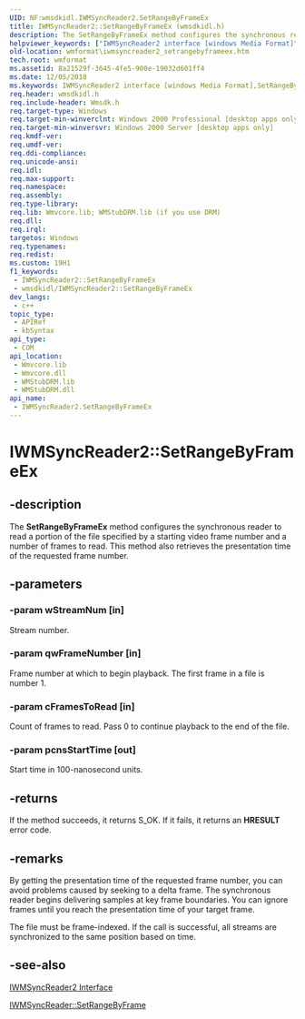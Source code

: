 ```yaml
---
UID: NF:wmsdkidl.IWMSyncReader2.SetRangeByFrameEx
title: IWMSyncReader2::SetRangeByFrameEx (wmsdkidl.h)
description: The SetRangeByFrameEx method configures the synchronous reader to read a portion of the file specified by a starting video frame number and a number of frames to read. This method also retrieves the presentation time of the requested frame number.
helpviewer_keywords: ["IWMSyncReader2 interface [windows Media Format]","SetRangeByFrameEx method","IWMSyncReader2.SetRangeByFrameEx","IWMSyncReader2::SetRangeByFrameEx","IWMSyncReader2SetRangeByFrameEx","SetRangeByFrameEx","SetRangeByFrameEx method [windows Media Format]","SetRangeByFrameEx method [windows Media Format]","IWMSyncReader2 interface","wmformat.iwmsyncreader2_setrangebyframeex","wmsdkidl/IWMSyncReader2::SetRangeByFrameEx"]
old-location: wmformat\iwmsyncreader2_setrangebyframeex.htm
tech.root: wmformat
ms.assetid: 8a21529f-3645-4fe5-900e-19032d601ff4
ms.date: 12/05/2018
ms.keywords: IWMSyncReader2 interface [windows Media Format],SetRangeByFrameEx method, IWMSyncReader2.SetRangeByFrameEx, IWMSyncReader2::SetRangeByFrameEx, IWMSyncReader2SetRangeByFrameEx, SetRangeByFrameEx, SetRangeByFrameEx method [windows Media Format], SetRangeByFrameEx method [windows Media Format],IWMSyncReader2 interface, wmformat.iwmsyncreader2_setrangebyframeex, wmsdkidl/IWMSyncReader2::SetRangeByFrameEx
req.header: wmsdkidl.h
req.include-header: Wmsdk.h
req.target-type: Windows
req.target-min-winverclnt: Windows 2000 Professional [desktop apps only],Windows Media Format 9 Series SDK, or later versions of the SDK
req.target-min-winversvr: Windows 2000 Server [desktop apps only]
req.kmdf-ver: 
req.umdf-ver: 
req.ddi-compliance: 
req.unicode-ansi: 
req.idl: 
req.max-support: 
req.namespace: 
req.assembly: 
req.type-library: 
req.lib: Wmvcore.lib; WMStubDRM.lib (if you use DRM)
req.dll: 
req.irql: 
targetos: Windows
req.typenames: 
req.redist: 
ms.custom: 19H1
f1_keywords:
 - IWMSyncReader2::SetRangeByFrameEx
 - wmsdkidl/IWMSyncReader2::SetRangeByFrameEx
dev_langs:
 - c++
topic_type:
 - APIRef
 - kbSyntax
api_type:
 - COM
api_location:
 - Wmvcore.lib
 - Wmvcore.dll
 - WMStubDRM.lib
 - WMStubDRM.dll
api_name:
 - IWMSyncReader2.SetRangeByFrameEx
---
```


# IWMSyncReader2::SetRangeByFrameEx


## -description

The <b>SetRangeByFrameEx</b> method configures the synchronous reader to read a portion of the file specified by a starting video frame number and a number of frames to read. This method also retrieves the presentation time of the requested frame number.

## -parameters

### -param wStreamNum [in]

Stream number.

### -param qwFrameNumber [in]

Frame number at which to begin playback. The first frame in a file is number 1.

### -param cFramesToRead [in]

Count of frames to read. Pass 0 to continue playback to the end of the file.

### -param pcnsStartTime [out]

Start time in 100-nanosecond units.

## -returns

If the method succeeds, it returns S_OK. If it fails, it returns an <b>HRESULT</b> error code.

## -remarks

By getting the presentation time of the requested frame number, you can avoid problems caused by seeking to a delta frame. The synchronous reader begins delivering samples at key frame boundaries. You can ignore frames until you reach the presentation time of your target frame.

The file must be frame-indexed. If the call is successful, all streams are synchronized to the same position based on time.

## -see-also

<a href="/windows/desktop/api/wmsdkidl/nn-wmsdkidl-iwmsyncreader2">IWMSyncReader2 Interface</a>



<a href="/windows/desktop/api/wmsdkidl/nf-wmsdkidl-iwmsyncreader-setrangebyframe">IWMSyncReader::SetRangeByFrame</a>
